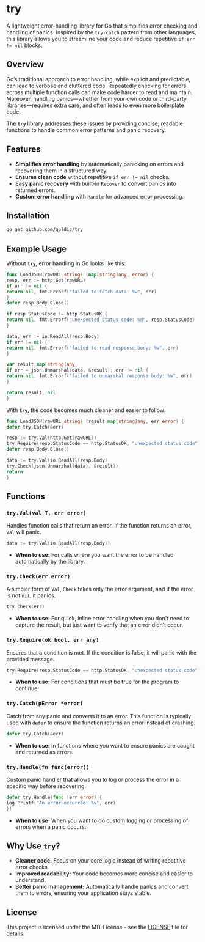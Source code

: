 # try

A lightweight error-handling library for Go that simplifies error checking and handling of panics. Inspired by
the `try-catch` pattern from other languages, this library allows you to streamline your code and reduce
repetitive `if err != nil` blocks.

## Overview

Go’s traditional approach to error handling, while explicit and predictable, can lead to verbose and cluttered code.
Repeatedly checking for errors across multiple function calls can make code harder to read and maintain. Moreover,
handling panics—whether from your own code or third-party libraries—requires extra care, and often leads to even more
boilerplate code.

The **`try`** library addresses these issues by providing concise, readable functions to handle common error patterns
and panic recovery.

## Features

- **Simplifies error handling** by automatically panicking on errors and recovering them in a structured way.
- **Ensures clean code** without repetitive `if err != nil` checks.
- **Easy panic recovery** with built-in `Recover` to convert panics into returned errors.
- **Custom error handling** with `Handle` for advanced error processing.

## Installation

```bash
go get github.com/goldic/try
```

## Example Usage

Without **`try`**, error handling in Go looks like this:

```go
func LoadJSON(rawURL string) (map[string]any, error) {
resp, err := http.Get(rawURL)
if err != nil {
return nil, fmt.Errorf("failed to fetch data: %w", err)
}
defer resp.Body.Close()

if resp.StatusCode != http.StatusOK {
return nil, fmt.Errorf("unexpected status code: %d", resp.StatusCode)
}

data, err := io.ReadAll(resp.Body)
if err != nil {
return nil, fmt.Errorf("failed to read response body: %w", err)
}

var result map[string]any
if err = json.Unmarshal(data, &result); err != nil {
return nil, fmt.Errorf("failed to unmarshal response body: %w", err)
}

return result, nil
}
```

With **`try`**, the code becomes much cleaner and easier to follow:

```go
func LoadJSON(rawURL string) (result map[string]any, err error) {
defer try.Catch(&err)

resp := try.Val(http.Get(rawURL))
try.Require(resp.StatusCode == http.StatusOK, "unexpected status code")
defer resp.Body.Close()

data := try.Val(io.ReadAll(resp.Body)
try.Check(json.Unmarshal(data), &result))
return
}
```

## Functions

### `try.Val(val T, err error)`

Handles function calls that return an error. If the function returns an error, `Val` will panic.

```go
data := try.Val(io.ReadAll(resp.Body))
```

- **When to use:** For calls where you want the error to be handled automatically by the library.

### `try.Check(err error)`

A simpler form of `Val`, `Check` takes only the error argument, and if the error is not `nil`, it panics.

```go
try.Check(err)
```

- **When to use:** For quick, inline error handling when you don't need to capture the result, but just want to verify
  that an error didn’t occur.

### `try.Require(ok bool, err any)`

Ensures that a condition is met. If the condition is false, it will panic with the provided message.

```go
try.Require(resp.StatusCode == http.StatusOK, "unexpected status code")
```

- **When to use:** For conditions that must be true for the program to continue.

### `try.Catch(pError *error)`

Catch from any panic and converts it to an error. This function is typically used with `defer` to ensure the function
returns an error instead of crashing.

```go
defer try.Catch(&err)
```

- **When to use:** In functions where you want to ensure panics are caught and returned as errors.

### `try.Handle(fn func(error))`

Custom panic handler that allows you to log or process the error in a specific way before recovering.

```go
defer try.Handle(func (err error) {
log.Printf("An error occurred: %v", err)
})
```

- **When to use:** When you want to do custom logging or processing of errors when a panic occurs.

## Why Use `try`?

- **Cleaner code:** Focus on your core logic instead of writing repetitive error checks.
- **Improved readability:** Your code becomes more concise and easier to understand.
- **Better panic management:** Automatically handle panics and convert them to errors, ensuring your application stays
  stable.

## License

This project is licensed under the MIT License - see the [LICENSE](LICENSE) file for details.


